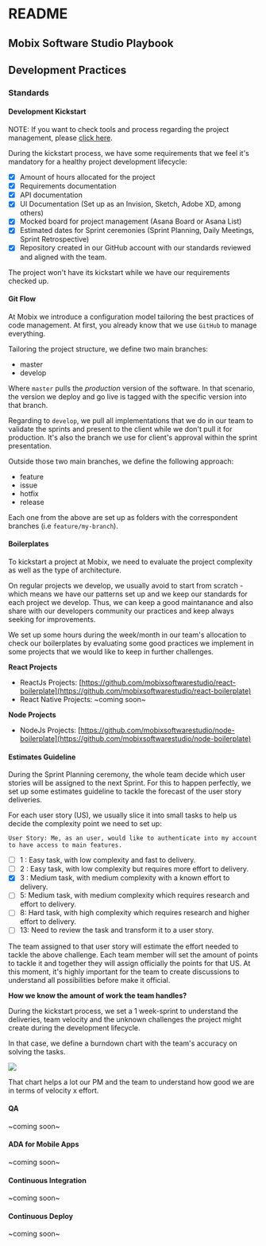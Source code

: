 # README

## Mobix Software Studio Playbook

## Development Practices

### Standards

#### Development Kickstart

NOTE: If you want to check tools and process regarding the project management, please [click here](6-project-management.md).

During the kickstart process, we have some requirements that we feel it's mandatory for a healthy project development lifecycle:

* [x] Amount of hours allocated for the project
* [x] Requirements documentation
* [x] API documentation
* [x] UI Documentation \(Set up as an Invision, Sketch, Adobe XD, among others\)
* [x] Mocked board for project management \(Asana Board or Asana List\)
* [x] Estimated dates for Sprint ceremonies \(Sprint Planning, Daily Meetings, Sprint Retrospective\)
* [x] Repository created in our GitHub account with our standards reviewed and aligned with the team.

The project won't have its kickstart while we have our requirements checked up.

#### Git Flow

At Mobix we introduce a configuration model tailoring the best practices of code management. At first, you already know that we use `GitHub` to manage everything.

Tailoring the project structure, we define two main branches:

* master
* develop

Where `master` pulls the _production_ version of the software. In that scenario, the version we deploy and go live is tagged with the specific version into that branch.

Regarding to `develop`, we pull all implementations that we do in our team to validate the sprints and present to the client while we don't pull it for production. It's also the branch we use for client's approval within the sprint presentation.

Outside those two main branches, we define the following approach:

* feature
* issue
* hotfix
* release

Each one from the above are set up as folders with the correspondent branches \(i.e `feature/my-branch`\).

#### Boilerplates

To kickstart a project at Mobix, we need to evaluate the project complexity as well as the type of architecture.

On regular projects we develop, we usually avoid to start from scratch - which means we have our patterns set up and we keep our standards for each project we develop. Thus, we can keep a good maintanance and also share with our developers community our practices and keep always seeking for improvements.

We set up some hours during the week/month in our team's allocation to check our boilerplates by evaluating some good practices we implement in some projects that we would like to keep in further challenges.

**React Projects**

* ReactJs Projects: [https://github.com/mobixsoftwarestudio/react-boilerplate](https://github.com/mobixsoftwarestudio/react-boilerplate)
* React Native Projects: ~coming soon~

**Node Projects**

* NodeJs Projects: [https://github.com/mobixsoftwarestudio/node-boilerplate](https://github.com/mobixsoftwarestudio/node-boilerplate)

#### Estimates Guideline

During the Sprint Planning ceremony, the whole team decide which user stories will be assigned to the next Sprint. For this to happen perfectly, we set up some estimates guideline to tackle the forecast of the user story deliveries.

For each user story \(US\), we usually slice it into small tasks to help us decide the complexity point we need to set up:

`User Story: Me, as an user, would like to authenticate into my account to have access to main features.`

* [ ] 1 : Easy task, with low complexity and fast to delivery.
* [ ] 2 : Easy task, with low complexity but requires more effort to delivery.
* [x] 3 : Medium task, with medium complexity with a known effort to delivery.
* [ ] 5: Medium task, with medium complexity which requires research and effort to delivery.
* [ ] 8: Hard task, with high complexity which requires research and higher effort to delivery.
* [ ] 13: Need to review the task and transform it to a user story.

The team assigned to that user story will estimate the effort needed to tackle the above challenge. Each team member will set the amount of points to tackle it and together they will assign officially the points for that US. At this moment, it's highly important for the team to create discussions to understand all possibilities before make it official.

**How we know the amount of work the team handles?**

During the kickstart process, we set a 1 week-sprint to understand the deliveries, team velocity and the unknown challenges the project might create during the development lifecycle.

In that case, we define a burndown chart with the team's accuracy on solving the tasks.

![](https://www.visual-paradigm.com/servlet/editor-content/scrum/scrum-burndown-chart/sites/7/2018/11/burndown-chart-and-emotion.png)

That chart helps a lot our PM and the team to understand how good we are in terms of velocity x effort.

#### QA

~coming soon~

#### ADA for Mobile Apps

~coming soon~

#### Continuous Integration

~coming soon~

#### Continuous Deploy

~coming soon~

